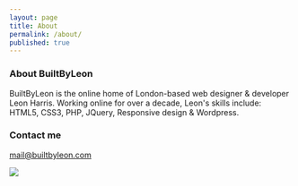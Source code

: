 ```yaml
---
layout: page
title: About
permalink: /about/
published: true
---
```


### About BuiltByLeon

BuiltByLeon is the online home of London-based web designer & developer Leon Harris. Working online for over a decade, Leon's skills include: HTML5, CSS3, PHP, JQuery, Responsive design & Wordpress.

### Contact me

[mail@builtbyleon.com](mailto:mail@builtbyleon.com)

![]({{site.baseurl}}//buy%20kingdom.png)
